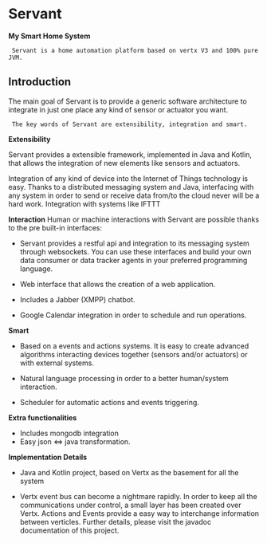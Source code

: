 # **Servant**

**My Smart Home System**

     Servant is a home automation platform based on vertx V3 and 100% pure JVM.
     

## **Introduction**
 

The main goal of Servant is to provide a generic software architecture to integrate in just one place any kind of sensor or actuator you want. 

     The key words of Servant are extensibility, integration and smart.

**Extensibility**

Servant provides a extensible framework, implemented in Java and Kotlin, that allows the integration of new elements like sensors and actuators.

Integration of any kind of device into the Internet of Things technology is easy. Thanks to a distributed messaging system and Java, interfacing with any system in order to send or receive data from/to the cloud never will be a hard work. Integration with systems like IFTTT 


**Interaction**
Human or machine interactions with Servant are possible thanks to the pre built-in interfaces:

* Servant provides a restful api and integration to its messaging system through websockets. You can use these interfaces and build your own data consumer or data tracker agents in your preferred programming language.

* Web interface that allows the creation of a web application.

* Includes a Jabber (XMPP) chatbot.

* Google Calendar integration in order to schedule and run operations.


**Smart**
* Based on a events and actions systems. It is easy to create advanced algorithms interacting devices together (sensors and/or actuators) or with external systems.

* Natural language processing in order to a better human/system interaction.

* Scheduler for automatic actions and events triggering.

**Extra functionalities**

* Includes mongodb integration
* Easy json <=> java transformation.


**Implementation Details**

* Java and Kotlin project, based on Vertx as the basement for all the system

* Vertx event bus can become a nightmare rapidly. In order to keep all the communications under control, a small layer has been created over Vertx. Actions and Events provide a easy way to interchange information between verticles. Further details, please visit the javadoc documentation of this project.

